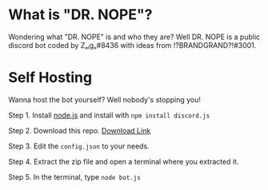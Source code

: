 # What is "DR. NOPE"?
Wondering what "DR. NOPE" is and who they are?
Well DR. NOPE is a public discord bot coded by Zₐₗgₒ#8436 with ideas from !?BRANDGRAND?!#3001.
# Self Hosting
Wanna host the bot yourself? Well nobody's stopping you!

Step 1. Install <a href="https://nodejs.org/en/download/">node.js</a> and install with `npm install discord.js`

Step 2. Download this repo. <a href="https://github.com/house-of-balance/DR.-NOPE/archive/master.zip">Download Link</a> 

Step 3. Edit the `config.json` to your needs.

Step 4. Extract the zip file and open a terminal where you extracted it.

Step 5. In the terminal, type `node bot.js`
